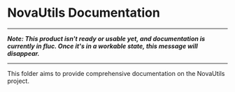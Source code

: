 # NovaUtils Documentation

----

**_Note: This product isn't ready or usable yet, and documentation is currently in fluc. Once it's in a workable state, this message will disappear._**

----

This folder aims to provide comprehensive documentation on the NovaUtils project.
